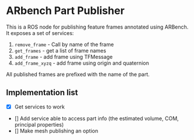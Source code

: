 # ARbench Part Publisher
This is a ROS node for publishing feature frames annotated using ARBench. It exposes a set of services:

1. `remove_frame` - Call by name of the frame
2. `get_frames` - get a list of frame names
3. `add_frame` - add frame using TFMessage
4. `add_frame_xyzq` - add frame using origin and quaternion

All published frames are prefixed with the name of the part. 

## Implementation list
- [x] Get services to work
- [] Add service able to access part info (the estimated volume, COM, principal properties)
- [] Make mesh publishing an option
